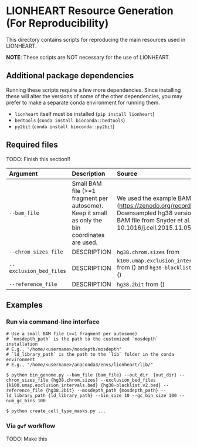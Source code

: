 # LIONHEART Resource Generation (For Reproducibility)

This directory contains scripts for reproducing the main resources used in LIONHEART.

**NOTE**: These scripts are NOT necessary for the use of LIONHEART.

## Additional package dependencies

Running these scripts require a few more dependencies. Since installing these will alter the versions of some of the other dependencies, you may prefer to make a separate conda environment for running them. 

 - `lionheart` itself must be installed (`pip install lionheart`)
 - `bedtools` (`conda install bioconda::bedtools`)
 - `py2bit` (`conda install bioconda::py2bit`)


## Required files

TODO: Finish this section!!

| Argument                | Description                                                                                     | Source                                                                                                                                                                        |
| :---------------------- | :---------------------------------------------------------------------------------------------- | :---------------------------------------------------------------------------------------------------------------------------------------------------------------------------- |
| `--bam_file`            | Small BAM file (>=1 fragment per autosome). Keep it small as only the bin coordinates are used. | We used the example BAM file from (https://zenodo.org/records/13909979). Downsampled hg38 version of a public BAM file from Snyder et al. (2016; 10.1016/j.cell.2015.11.050). |
| `--chrom_sizes_file`    | DESCRIPTION                                                                                     | `hg38.chrom.sizes` from                                                                                                                                                       |
| `--exclusion_bed_files` | DESCRIPTION                                                                                     | `k100.umap.exclusion_intervals.bed` from () and `hg38-blacklist.v2.bed` from ()                                                                                               |
| `--reference_file`      | DESCRIPTION                                                                                     | `hg38.2bit` from ()                                                                                                                                                           |


## Examples


### Run via command-line interface


```
# Use a small BAM file (>=1 fragment per autosome)
# `mosdepth_path` is the path to the customized `mosdepth` installation
# E.g., "/home/<username>/mosdepth/mosdepth"
# `ld_library_path` is the path to the `lib` folder in the conda environment
# E.g., "/home/<username>/anaconda3/envs/lionheart/lib/"

$ python bin_genome.py --bam_file {bam_file} --out_dir  {out_dir} --chrom_sizes_file {hg38.chrom.sizes} --exclusion_bed_files {k100.umap.exclusion_intervals.bed} {hg38-blacklist.v2.bed} --reference_file {hg38.2bit} --mosdepth_path {mosdepth_path} --ld_library_path {ld_library_path} --bin_size 10 --gc_bin_size 100 --num_gc_bins 100

$ python create_cell_type_masks.py ...
```


### Via `gwf` workflow

TODO: Make this